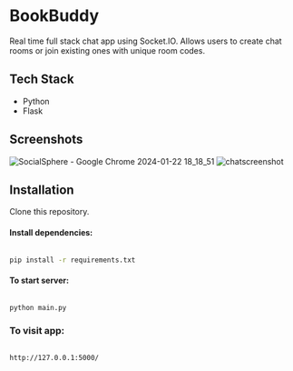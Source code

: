 # BookBuddy

Real time full stack chat app using Socket.IO. Allows users to create chat rooms or join existing ones with unique room codes.

## Tech Stack

+ Python
+ Flask

## Screenshots

![SocialSphere - Google Chrome 2024-01-22 18_18_51](https://github.com/tildajson/SocialSphere/assets/130234732/1bb79eb2-7347-4a4f-942b-32911367cf67)
![chatscreenshot](https://github.com/tildajson/SocialSphere/assets/130234732/13c11ab4-c00c-4f67-aba0-f354252b3f3b)

## Installation

Clone this repository.

#### Install dependencies:

```bash

pip install -r requirements.txt

```

#### To start server:

```bash

python main.py

```

### To visit app:

```bash

http://127.0.0.1:5000/

```
